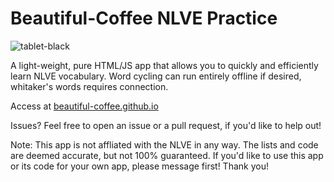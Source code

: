 # Beautiful-Coffee NLVE Practice
![tablet-black](https://user-images.githubusercontent.com/38928942/152662732-7a468d0a-d44d-4ede-82e4-e4d030cef6e0.png)

A light-weight, pure HTML/JS app that allows you to quickly and efficiently learn NLVE vocabulary.
Word cycling can run entirely offline if desired, whitaker's words requires connection.

Access at [beautiful-coffee.github.io](url)

Issues? Feel free to open an issue or a pull request, if you'd like to help out!

Note:
This app is not affliated with the NLVE in any way. The lists and code are deemed accurate, but not 100% guaranteed.
If you'd like to use this app or its code for your own app, please message first! Thank you!
